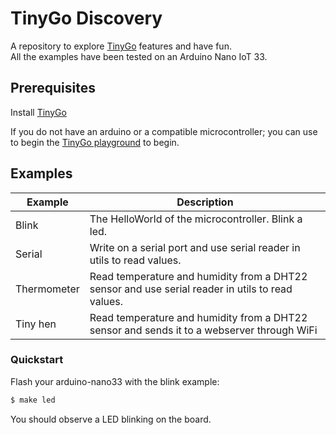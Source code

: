 # TinyGo Discovery

A repository to explore [TinyGo](https://tinygo.org/) features and have fun.  
All the examples have been tested on an Arduino Nano IoT 33.

## Prerequisites

Install [TinyGo](https://tinygo.org/getting-started/install/)

If you do not have an arduino or a compatible microcontroller; you can use to begin the [TinyGo playground](https://play.tinygo.org/) to begin.

## Examples

| Example     | Description                                                                                      |
|-------------|--------------------------------------------------------------------------------------------------|
| Blink       | The HelloWorld of the microcontroller. Blink a led.                                              |
| Serial      | Write on a serial port and use serial reader in utils to read values.                            |
| Thermometer | Read temperature and humidity from a DHT22 sensor and use serial reader in utils to read values. |
| Tiny hen    | Read temperature and humidity from a DHT22 sensor and sends it to a webserver through WiFi       |

### Quickstart

Flash your arduino-nano33 with the blink example:
```bash
$ make led
```
You should observe a LED blinking on the board.
